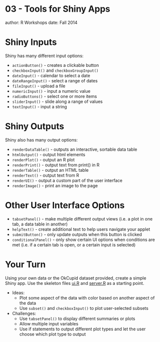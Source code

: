03 - Tools for Shiny Apps
========================================================
author: R Workshops
date: Fall 2014

Shiny Inputs
========================================================
Shiny has many different input options:
- `actionButton()` - creates a clickable button
- `checkboxInput()` and `checkboxGroupInput()`
- `dateInput()` - calendar to select a date
- `dateRangeInput()` - select a range of dates
- `fileInput()` - upload a file
- `numericInput()` - input a numeric value
- `radioButtons()` - select one or more items
- `sliderInput()` - slide along a range of values
- `textInput()` - input a string

Shiny Outputs
========================================================
Shiny also has many output options:
- `renderDataTable()` - outputs an interactive, sortable data table
- `htmlOutput()` - output html elements
- `renderPlot()` - output an R plot
- `renderPrint()` - output text from print() in R
- `renderTable()` - output an HTML table
- `renderText()` - output text from R
- `renderUI()` - output a custom part of the user interface
- `renderImage()` - print an image to the page

Other User Interface Options
========================================================
- `tabsetPanel()` - make multiple different output views (i.e. a plot in one tab, a data table in another)
- `helpText()` - create additional text to help users navigate your applet
- `submitButton()` - only update outputs when this button is clicked
- `conditionalPanel()` - only show certain UI options when conditions are met (i.e. if a certain tab is open, or a certain input is selected)

Your Turn
========================================================
Using your own data or the OkCupid dataset provided, create a simple Shiny app. 
Use the skeleton files [ui.R](http://heike.github.io/rwrks/06-r-shiny/Code/Skeleton/ui.R) and [server.R](http://heike.github.io/rwrks/06-r-shiny/Code/Skeleton/server.R) as a starting point. 
- Ideas: 
  - Plot some aspect of the data with color based on another aspect of the data
  - Use `subset()` and `checkboxInput()` to plot user-selected subsets
- Challenges:
  - Use `tabsetPanel()` to display different summaries or plots
  - Allow multiple input variables
  - Use if statements to output different plot types and let the user choose which plot type to output
